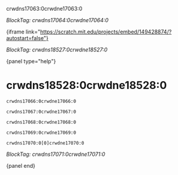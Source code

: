 crwdns17063:0crwdne17063:0

*BlockTag: crwdns17064:0crwdne17064:0*

{iframe link="https://scratch.mit.edu/projects/embed/149428874/?autostart=false"}

*BlockTag: crwdns18527:0crwdne18527:0*

{panel type="help"}

# crwdns18528:0crwdne18528:0

<pre><code class="scratch:split:random">crwdns17066:0crwdne17066:0
</code></pre>

<pre><code class="scratch:split:random">crwdns17067:0crwdne17067:0
</code></pre>

<pre><code class="scratch:split:random">crwdns17068:0crwdne17068:0
</code></pre>

<pre><code class="scratch:split:random">crwdns17069:0crwdne17069:0
</code></pre>

<pre><code class="scratch:split:random">crwdns17070:0[0]crwdne17070:0
</code></pre>

*BlockTag: crwdns17071:0crwdne17071:0*

{panel end}